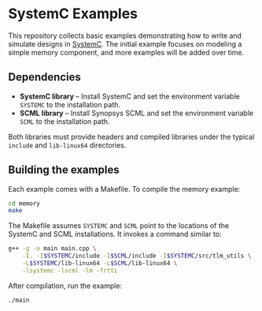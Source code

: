 # SystemC Examples

This repository collects basic examples demonstrating how to write and simulate designs in [SystemC](https://www.accellera.org/downloads/standards/systemc). The initial example focuses on modeling a simple memory component, and more examples will be added over time.

## Dependencies

- **SystemC library** – Install SystemC and set the environment variable `SYSTEMC` to the installation path.
- **SCML library** – Install Synopsys SCML and set the environment variable `SCML` to the installation path.

Both libraries must provide headers and compiled libraries under the typical `include` and `lib-linux64` directories.

## Building the examples

Each example comes with a Makefile. To compile the memory example:

```bash
cd memory
make
```

The Makefile assumes `SYSTEMC` and `SCML` point to the locations of the SystemC and SCML installations. It invokes a command similar to:

```bash
g++ -g -o main main.cpp \
    -I. -I$SYSTEMC/include -I$SCML/include -I$SYSTEMC/src/tlm_utils \
    -L$SYSTEMC/lib-linux64 -L$SCML/lib-linux64 \
    -lsystemc -lscml -lm -frtti
```

After compilation, run the example:

```bash
./main
```

